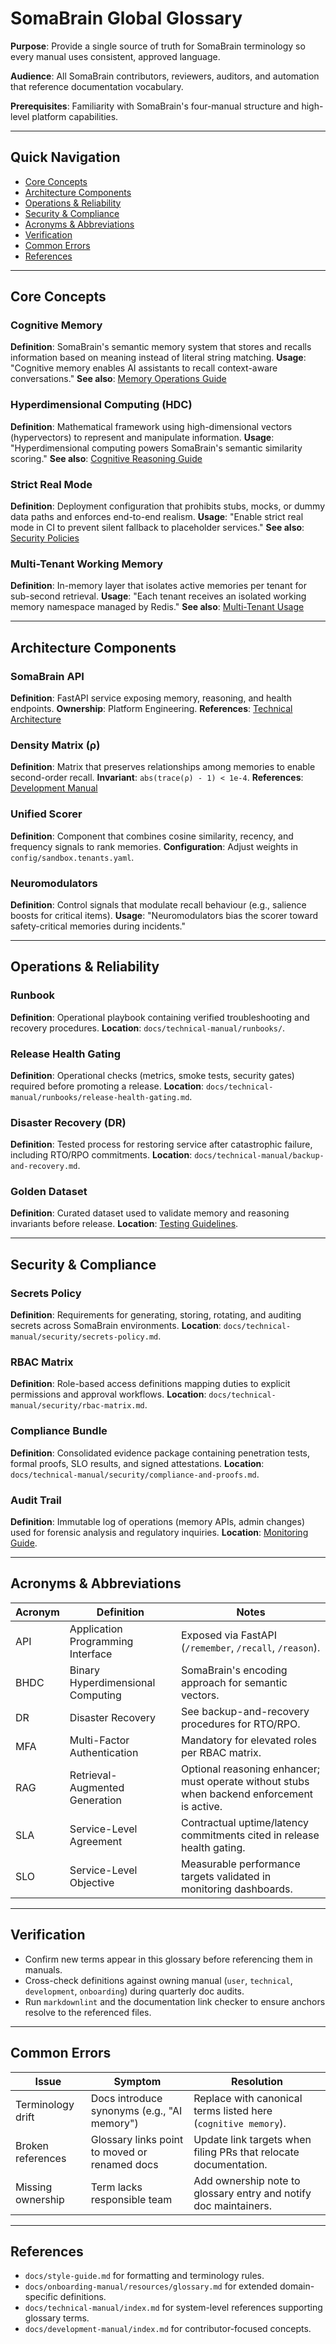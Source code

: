 # SomaBrain Global Glossary

**Purpose**: Provide a single source of truth for SomaBrain terminology so every manual uses consistent, approved language.

**Audience**: All SomaBrain contributors, reviewers, auditors, and automation that reference documentation vocabulary.

**Prerequisites**: Familiarity with SomaBrain's four-manual structure and high-level platform capabilities.

---

## Quick Navigation
- [Core Concepts](#core-concepts)
- [Architecture Components](#architecture-components)
- [Operations & Reliability](#operations--reliability)
- [Security & Compliance](#security--compliance)
- [Acronyms & Abbreviations](#acronyms--abbreviations)
- [Verification](#verification)
- [Common Errors](#common-errors)
- [References](#references)

---

## Core Concepts

### Cognitive Memory
**Definition**: SomaBrain's semantic memory system that stores and recalls information based on meaning instead of literal string matching.
**Usage**: "Cognitive memory enables AI assistants to recall context-aware conversations."
**See also**: [Memory Operations Guide](user-manual/features/memory-operations.md)

### Hyperdimensional Computing (HDC)
**Definition**: Mathematical framework using high-dimensional vectors (hypervectors) to represent and manipulate information.
**Usage**: "Hyperdimensional computing powers SomaBrain's semantic similarity scoring."
**See also**: [Cognitive Reasoning Guide](user-manual/features/cognitive-reasoning.md)

### Strict Real Mode
**Definition**: Deployment configuration that prohibits stubs, mocks, or dummy data paths and enforces end-to-end realism.
**Usage**: "Enable strict real mode in CI to prevent silent fallback to placeholder services."
**See also**: [Security Policies](technical-manual/security/secrets-policy.md)

### Multi-Tenant Working Memory
**Definition**: In-memory layer that isolates active memories per tenant for sub-second retrieval.
**Usage**: "Each tenant receives an isolated working memory namespace managed by Redis."
**See also**: [Multi-Tenant Usage](user-manual/features/multi-tenant-usage.md)

---

## Architecture Components

### SomaBrain API
**Definition**: FastAPI service exposing memory, reasoning, and health endpoints.
**Ownership**: Platform Engineering.
**References**: [Technical Architecture](technical-manual/architecture.md)

### Density Matrix (ρ)
**Definition**: Matrix that preserves relationships among memories to enable second-order recall.
**Invariant**: `abs(trace(ρ) - 1) < 1e-4`.
**References**: [Development Manual](development-manual/index.md)

### Unified Scorer
**Definition**: Component that combines cosine similarity, recency, and frequency signals to rank memories.
**Configuration**: Adjust weights in `config/sandbox.tenants.yaml`.

### Neuromodulators
**Definition**: Control signals that modulate recall behaviour (e.g., salience boosts for critical items).
**Usage**: "Neuromodulators bias the scorer toward safety-critical memories during incidents."

---

## Operations & Reliability

### Runbook
**Definition**: Operational playbook containing verified troubleshooting and recovery procedures.
**Location**: `docs/technical-manual/runbooks/`.

### Release Health Gating
**Definition**: Operational checks (metrics, smoke tests, security gates) required before promoting a release.
**Location**: `docs/technical-manual/runbooks/release-health-gating.md`.

### Disaster Recovery (DR)
**Definition**: Tested process for restoring service after catastrophic failure, including RTO/RPO commitments.
**Location**: `docs/technical-manual/backup-and-recovery.md`.

### Golden Dataset
**Definition**: Curated dataset used to validate memory and reasoning invariants before release.
**Location**: [Testing Guidelines](development-manual/testing-guidelines.md).

---

## Security & Compliance

### Secrets Policy
**Definition**: Requirements for generating, storing, rotating, and auditing secrets across SomaBrain environments.
**Location**: `docs/technical-manual/security/secrets-policy.md`.

### RBAC Matrix
**Definition**: Role-based access definitions mapping duties to explicit permissions and approval workflows.
**Location**: `docs/technical-manual/security/rbac-matrix.md`.

### Compliance Bundle
**Definition**: Consolidated evidence package containing penetration tests, formal proofs, SLO results, and signed attestations.
**Location**: `docs/technical-manual/security/compliance-and-proofs.md`.

### Audit Trail
**Definition**: Immutable log of operations (memory APIs, admin changes) used for forensic analysis and regulatory inquiries.
**Location**: [Monitoring Guide](technical-manual/monitoring.md).

---

## Acronyms & Abbreviations

| Acronym | Definition | Notes |
|---------|------------|-------|
| API | Application Programming Interface | Exposed via FastAPI (`/remember`, `/recall`, `/reason`). |
| BHDC | Binary Hyperdimensional Computing | SomaBrain's encoding approach for semantic vectors. |
| DR | Disaster Recovery | See backup-and-recovery procedures for RTO/RPO. |
| MFA | Multi-Factor Authentication | Mandatory for elevated roles per RBAC matrix. |
| RAG | Retrieval-Augmented Generation | Optional reasoning enhancer; must operate without stubs when backend enforcement is active. |
| SLA | Service-Level Agreement | Contractual uptime/latency commitments cited in release health gating. |
| SLO | Service-Level Objective | Measurable performance targets validated in monitoring dashboards. |

---

## Verification
- Confirm new terms appear in this glossary before referencing them in manuals.
- Cross-check definitions against owning manual (`user`, `technical`, `development`, `onboarding`) during quarterly doc audits.
- Run `markdownlint` and the documentation link checker to ensure anchors resolve to the referenced files.

---

## Common Errors

| Issue | Symptom | Resolution |
|-------|---------|------------|
| Terminology drift | Docs introduce synonyms (e.g., "AI memory") | Replace with canonical terms listed here (`cognitive memory`). |
| Broken references | Glossary links point to moved or renamed docs | Update link targets when filing PRs that relocate documentation. |
| Missing ownership | Term lacks responsible team | Add ownership note to glossary entry and notify doc maintainers. |

---

## References
- `docs/style-guide.md` for formatting and terminology rules.
- `docs/onboarding-manual/resources/glossary.md` for extended domain-specific definitions.
- `docs/technical-manual/index.md` for system-level references supporting glossary terms.
- `docs/development-manual/index.md` for contributor-focused concepts.
